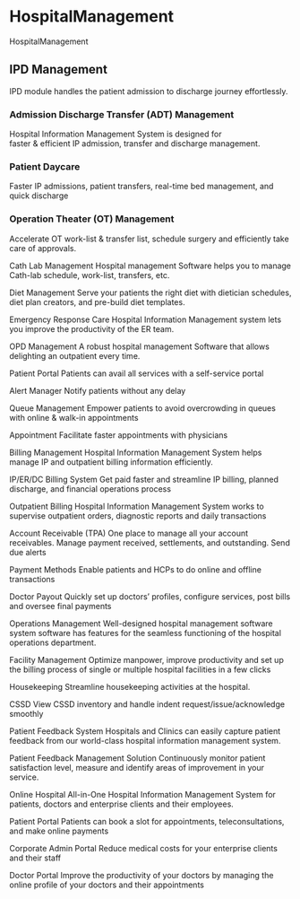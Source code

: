 # HospitalManagement
HospitalManagement

<h2>IPD Management</h2>
<p>IPD module handles the patient admission to discharge journey effortlessly.</p>

<h3>Admission Discharge Transfer (ADT) Management</h3>
<p>Hospital Information Management System</a> is designed for<br>faster &amp; efficient IP admission, transfer and discharge management.</p>
<h3 >Patient Daycare</h3>
<p >Faster IP admissions, patient transfers, real-time bed management, and quick discharge</p>
<h3>Operation Theater (OT) Management</h3>
<p >Accelerate OT work-list &amp; transfer list, schedule surgery and efficiently take care of approvals.</p>


Cath Lab Management
Hospital management Software helps you to manage Cath-lab schedule, work-list, transfers, etc.

Diet Management
Serve your patients the right diet with dietician schedules, diet plan creators, and pre-build diet templates.

Emergency Response Care
Hospital Information Management system lets you improve the productivity of the ER team.

OPD Management
A robust hospital management Software that allows delighting an outpatient every time.

Patient Portal
Patients can avail all services with a self-service portal

Alert Manager
Notify patients without any delay

Queue Management
Empower patients to avoid overcrowding in queues with online & walk-in appointments

Appointment
Facilitate faster appointments with physicians


Billing Management
Hospital Information Management System helps manage IP and outpatient billing information efficiently.

IP/ER/DC Billing System
Get paid faster and streamline IP billing, planned discharge, and financial operations process

Outpatient Billing
Hospital Information Management System works to supervise outpatient orders, diagnostic reports and daily transactions

Account Receivable (TPA)
One place to manage all your account receivables. Manage payment received, settlements, and outstanding. Send due alerts

Payment Methods
Enable patients and HCPs to do online and offline transactions

Doctor Payout
Quickly set up doctors’ profiles, configure services, post bills and oversee final payments

Operations Management
Well-designed hospital management software system software has features for the seamless functioning of the hospital operations department.

Facility Management
Optimize manpower, improve productivity and set up the billing process of single or multiple hospital facilities in a few clicks

Housekeeping
Streamline housekeeping activities at the hospital.

CSSD
View CSSD inventory and handle indent request/issue/acknowledge smoothly


Patient Feedback System
Hospitals and Clinics can easily capture patient feedback from our world-class hospital information management system.

Patient Feedback Management Solution
Continuously monitor patient satisfaction level, measure and
identify areas of improvement in your service.


Online Hospital
All-in-One Hospital Information Management System for patients, doctors and enterprise clients and their employees.

Patient Portal
Patients can book a slot for appointments, teleconsultations, and make online payments

Corporate Admin Portal
Reduce medical costs for your enterprise clients and their staff

Doctor Portal
Improve the productivity of your doctors by managing the online profile of your doctors and their appointments
